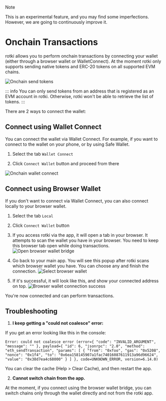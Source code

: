 > [!NOTE]
> This is an experimental feature, and you may find some imperfections. However, we are going to continuously improve it.

# Onchain Transactions

rotki allows you to perform onchain transactions by connecting your wallet (either through a browser wallet or WalletConnect).
At the moment rotki only supports sending native tokens and ERC-20 tokens on all supported EVM chains.

![Onchain send tokens](/images/onchain_send.png)

::: info
You can only send tokens from an address that is registered as an EVM account in rotki. Otherwise, rotki won't be able to retrieve the list of tokens.
:::

There are 2 ways to connect the wallet:

## Connect using Wallet Connect

You can connect the wallet via Wallet Connect. For example, if you want to connect to the wallet on your phone, or by using Safe Wallet.

1. Select the tab `Wallet Connect`

2. Click `Connect Wallet` button and proceed from there

![Onchain wallet connect](/images/onchain_wallet_connect.png)

## Connect using Browser Wallet

If you don't want to connect via Wallet Connect, you can also connect locally to your browser wallet.

1. Select the tab `Local`

2. Click `Connect Wallet` button

3. If you access rotki via the app, it will open a tab in your browser. It attempts to scan the wallet you have in your browser. You need to keep this browser tab open while doing transactions.
   ![Open browser wallet bridge](/images/onchain_browser_wallet_1.png)

4. Go back to your main app. You will see this popup after rotki scans which browser wallet you have. You can choose any and finish the connection.
   ![Select browser wallet](/images/onchain_browser_wallet_2.png)

5. If it's successful, it will look like this, and show your connected address on top.
   ![Browser wallet connection success](/images/onchain_browser_wallet_3.png)

You're now connected and can perform transactions.

## Troubleshooting

1. **I keep getting a "could not coalesce" error:**

If you get an error looking like this in the console:

```
Error: could not coalesce error (error={ "code": "INVALID_ARGUMENT", "message": "" }, payload={ "id": 6, "jsonrpc": "2.0", "method": "eth_sendTransaction", "params": [ { "from": "0xfoo", "gas": "0x5208", "nonce": "0x1f4", "to": "0x6ea158145907a1fac74016087611913a96d96624", "value": "0x38d7ea4c68000" } ] }, code=UNKNOWN_ERROR, version=6.14.0)
```

You can clear the cache (Help > Clear Cache), and then restart the app.

2. **Cannot switch chain from the app.**

At the moment, if you connect using the browser wallet bridge, you can switch chains only through the wallet directly and not from the rotki app.
